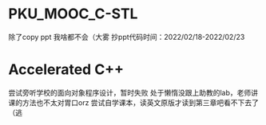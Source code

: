 # PKU_MOOC_C-STL
除了copy ppt 我啥都不会（大雾
抄ppt代码时间：2022/02/18-2022/02/23
# Accelerated C++
尝试旁听学校的面向对象程序设计，暂时失败
处于懒惰没跟上助教的lab，老师讲课的方法也不太对胃口orz
尝试自学课本，读英文原版才读到第三章吧看不下去了（逃
